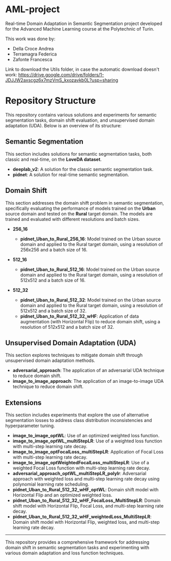 # AML-project
Real-time Domain Adaptation in  Semantic Segmentation project developed for the Advanced Machine Learning course at the Polytechnic of Turin.

This work was done by:
* Della Croce Andrea
* Terramagra Federica
* Zafonte Francesca

Link to download the Utils folder, in case the automatic download doesn't work: https://drive.google.com/drive/folders/1-JDJJW2axscgz6x7mzVmS_kxozavkb0L?usp=sharing

# Repository Structure

This repository contains various solutions and experiments for semantic segmentation tasks, domain shift evaluation, and unsupervised domain adaptation (UDA). Below is an overview of its structure:

## Semantic Segmentation
This section includes solutions for semantic segmentation tasks, both classic and real-time, on the **LoveDA dataset**.

- **deeplab_v2**: A solution for the classic semantic segmentation task.
- **pidnet**: A solution for real-time semantic segmentation.

## Domain Shift
This section addresses the domain shift problem in semantic segmentation, specifically evaluating the performance of models trained on the **Urban** source domain and tested on the **Rural** target domain. The models are trained and evaluated with different resolutions and batch sizes.

- **256_16**
  - **pidnet_Uban_to_Rural_256_16**: Model trained on the Urban source domain and applied to the Rural target domain, using a resolution of 256x256 and a batch size of 16.
  
- **512_16**
  - **pidnet_Uban_to_Rural_512_16**: Model trained on the Urban source domain and applied to the Rural target domain, using a resolution of 512x512 and a batch size of 16.
  
- **512_32**
  - **pidnet_Uban_to_Rural_512_32**: Model trained on the Urban source domain and applied to the Rural target domain, using a resolution of 512x512 and a batch size of 32.
  - **pidnet_Uban_to_Rural_512_32_wHF**: Application of data augmentation (with Horizontal Flip) to reduce domain shift, using a resolution of 512x512 and a batch size of 32.

## Unsupervised Domain Adaptation (UDA)
This section explores techniques to mitigate domain shift through unsupervised domain adaptation methods.

- **adversarial_approach**: The application of an adversarial UDA technique to reduce domain shift.
- **image_to_image_approach**: The application of an image-to-image UDA technique to reduce domain shift.

## Extensions
This section includes experiments that explore the use of alternative segmentation losses to address class distribution inconsistencies and hyperparameter tuning.

- **image_to_image_optWL**: Use of an optimized weighted loss function.
- **image_to_image_optWL_multiStepLR**: Use of a weighted loss function with multi-step learning rate decay.
- **image_to_image_optFocalLoss_multiStepLR**: Application of Focal Loss with multi-step learning rate decay.
- **image_to_image_optWeightedFocalLoss_multiStepLR**: Use of a weighted Focal Loss function with multi-step learning rate decay.
- **adversarial_approach_optWL_multiStepLR_polylr**: Adversarial approach with weighted loss and multi-step learning rate decay using polynomial learning rate scheduling.
- **pidnet_Uban_to_Rural_512_32_wHF_optWL**: Domain shift model with Horizontal Flip and an optimized weighted loss.
- **pidnet_Uban_to_Rural_512_32_wHF_FocalLoss_MultiStepLR**: Domain shift model with Horizontal Flip, Focal Loss, and multi-step learning rate decay.
- **pidnet_Uban_to_Rural_512_32_wHF_weightedLoss_MultiStepLR**: Domain shift model with Horizontal Flip, weighted loss, and multi-step learning rate decay.

---

This repository provides a comprehensive framework for addressing domain shift in semantic segmentation tasks and experimenting with various domain adaptation and loss function techniques.



